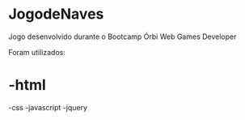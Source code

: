 # JogodeNaves

Jogo desenvolvido durante o Bootcamp Órbi Web Games Developer

Foram utilizados:
  <h1>-html</h1>
  -css
  -javascript
  -jquery
